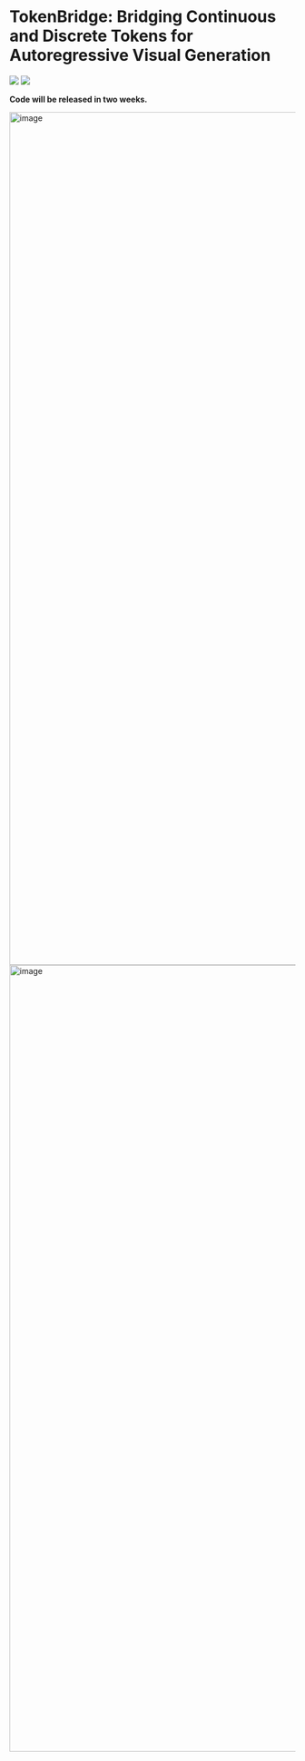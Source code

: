 # TokenBridge: Bridging Continuous and Discrete Tokens for Autoregressive Visual Generation
<a href='https://yuqingwang1029.github.io/TokenBridge/'><img src='https://img.shields.io/badge/Project-Page-Green'></a>
<a href=''><img src='https://img.shields.io/badge/TokenBridge-Arxiv-red'></a>

**Code will be released in two weeks.**


<img width="1502" alt="image" src="https://github.com/user-attachments/assets/52e05ab0-5f53-41cd-a0d5-c0977de1bdf8" />

<img width="1385" alt="image" src="https://github.com/user-attachments/assets/773dd003-cf97-4f54-90bd-ad3590e1acac" />
